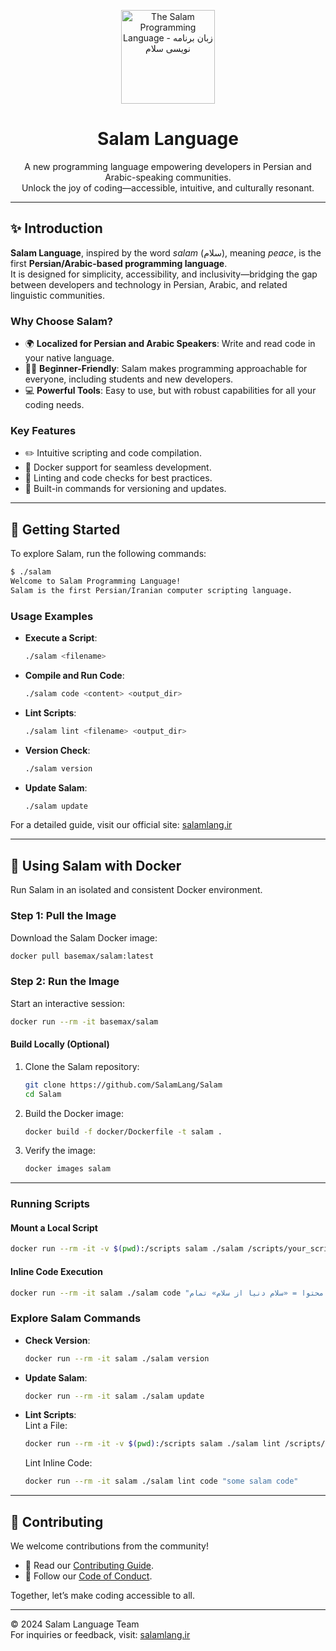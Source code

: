 <div align="center">

<p>
    <a href="https://salamlang.ir/">
        <img width="150" src="https://raw.githubusercontent.com/SalamLang/Salam/main/assets/logo-box.svg" alt="The Salam Programming Language - زبان برنامه نویسی سلام">
    </a>
</p>

# Salam Language

A new programming language empowering developers in Persian and Arabic-speaking communities.  
Unlock the joy of coding—accessible, intuitive, and culturally resonant.

</div>

---

## ✨ Introduction

**Salam Language**, inspired by the word *salam* (سلام), meaning *peace*, is the first **Persian/Arabic-based programming language**.  
It is designed for simplicity, accessibility, and inclusivity—bridging the gap between developers and technology in Persian, Arabic, and related linguistic communities.

### Why Choose Salam?

- 🌍 **Localized for Persian and Arabic Speakers**: Write and read code in your native language.  
- 🧑‍🎓 **Beginner-Friendly**: Salam makes programming approachable for everyone, including students and new developers.  
- 💻 **Powerful Tools**: Easy to use, but with robust capabilities for all your coding needs.

### Key Features

- ✏️ Intuitive scripting and code compilation.  
- 🚀 Docker support for seamless development.  
- 🔧 Linting and code checks for best practices.  
- 🔄 Built-in commands for versioning and updates.

---

## 🚀 Getting Started

To explore Salam, run the following commands:

```bash
$ ./salam
Welcome to Salam Programming Language!
Salam is the first Persian/Iranian computer scripting language.
```

### Usage Examples

- **Execute a Script**:  
  ```bash
  ./salam <filename>
  ```

- **Compile and Run Code**:  
  ```bash
  ./salam code <content> <output_dir>
  ```

- **Lint Scripts**:  
  ```bash
  ./salam lint <filename> <output_dir>
  ```

- **Version Check**:  
  ```bash
  ./salam version
  ```

- **Update Salam**:  
  ```bash
  ./salam update
  ```

For a detailed guide, visit our official site: [salamlang.ir](https://salamlang.ir)

---

## 🐳 Using Salam with Docker

Run Salam in an isolated and consistent Docker environment.  

### Step 1: Pull the Image

Download the Salam Docker image:

```bash
docker pull basemax/salam:latest
```

### Step 2: Run the Image

Start an interactive session:

```bash
docker run --rm -it basemax/salam
```

#### Build Locally (Optional)

1. Clone the Salam repository:  
   ```bash
   git clone https://github.com/SalamLang/Salam
   cd Salam
   ```

2. Build the Docker image:  
   ```bash
   docker build -f docker/Dockerfile -t salam .
   ```

3. Verify the image:  
   ```bash
   docker images salam
   ```

---

### Running Scripts

#### Mount a Local Script
```bash
docker run --rm -it -v $(pwd):/scripts salam ./salam /scripts/your_script.salam
```

#### Inline Code Execution
```bash
docker run --rm -it salam ./salam code "صفحه: محتوا = «سلام دنیا از سلام» تمام"
```

### Explore Salam Commands

- **Check Version**:  
  ```bash
  docker run --rm -it salam ./salam version
  ```

- **Update Salam**:  
  ```bash
  docker run --rm -it salam ./salam update
  ```

- **Lint Scripts**:  
  Lint a File:  
  ```bash
  docker run --rm -it -v $(pwd):/scripts salam ./salam lint /scripts/your_script.salam /output
  ```  
  Lint Inline Code:  
  ```bash
  docker run --rm -it salam ./salam lint code "some salam code"
  ```

---

## 🤝 Contributing

We welcome contributions from the community!  
- 📖 Read our [Contributing Guide](CONTRIBUTING.md).  
- 🌟 Follow our [Code of Conduct](CODE_OF_CONDUCT.md).  

Together, let’s make coding accessible to all.

---

© 2024 Salam Language Team  
For inquiries or feedback, visit: [salamlang.ir](https://salamlang.ir)  
